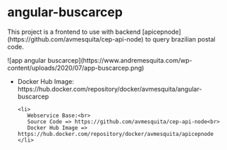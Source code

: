 # angular-buscarcep

<p>
   This project is a frontend to use with backend [apicepnode](https://github.com/avmesquita/cep-api-node) to query brazilian postal code.
</p>

<p>
![app angular buscarcep](https://www.andremesquita.com/wp-content/uploads/2020/07/app-buscarcep.png)
</p>

<p>
  <ul>
    <li>
	   Docker Hub Image:<br>
       https://hub.docker.com/repository/docker/avmesquita/angular-buscarcep
	</li>

    <li>
	   Webservice Base:<br>
       Source Code => https://github.com/avmesquita/cep-api-node<br>
	   Docker Hub Image => https://hub.docker.com/repository/docker/avmesquita/apicepnode
	</li>
  </ul>
</p>